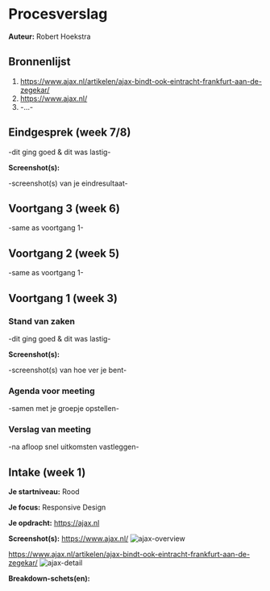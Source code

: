 # Procesverslag
**Auteur:** Robert Hoekstra

## Bronnenlijst
1. https://www.ajax.nl/artikelen/ajax-bindt-ook-eintracht-frankfurt-aan-de-zegekar/
2. https://www.ajax.nl/
3. -...-




## Eindgesprek (week 7/8)

-dit ging goed & dit was lastig-

**Screenshot(s):**

-screenshot(s) van je eindresultaat-



## Voortgang 3 (week 6)

-same as voortgang 1-



## Voortgang 2 (week 5)

-same as voortgang 1-



## Voortgang 1 (week 3)

### Stand van zaken

-dit ging goed & dit was lastig-

**Screenshot(s):**

-screenshot(s) van hoe ver je bent-

### Agenda voor meeting

-samen met je groepje opstellen-

### Verslag van meeting

-na afloop snel uitkomsten vastleggen-



## Intake (week 1)

**Je startniveau:** Rood

**Je focus:** Responsive Design

**Je opdracht:** https://ajax.nl

**Screenshot(s):**
https://www.ajax.nl/
![ajax-overview](https://user-images.githubusercontent.com/45421908/91839319-1f4e0600-ec4f-11ea-97f9-0aa0a9a75520.png)

https://www.ajax.nl/artikelen/ajax-bindt-ook-eintracht-frankfurt-aan-de-zegekar/
![ajax-detail](https://user-images.githubusercontent.com/45421908/91839685-c3d04800-ec4f-11ea-9edc-7bee5676e888.png)


**Breakdown-schets(en):**


